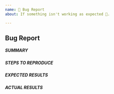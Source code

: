 ```yaml
---
name: 🐛 Bug Report
about: If something isn't working as expected 🤔.

---
```


<!---
Verify first that your issue/request is not already reported on GitHub.
 -->

## Bug Report 

##### SUMMARY
<!--- Explain the problem briefly -->

##### STEPS TO REPRODUCE
<!--- Show exactly how to reproduce the problem, using a minimal test-case. -->


##### EXPECTED RESULTS
<!--- What did you expect to happen when running the steps above? -->

##### ACTUAL RESULTS
<!--- What actually happened? Include screenshots, if applicable. -->

<!--- Paste verbatim tracebacks here, if applicable. -->
```

```
